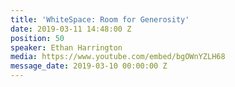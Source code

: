 ```yaml
---
title: 'WhiteSpace: Room for Generosity'
date: 2019-03-11 14:48:00 Z
position: 50
speaker: Ethan Harrington
media: https://www.youtube.com/embed/bgOWnYZLH68
message_date: 2019-03-10 00:00:00 Z
---
```


